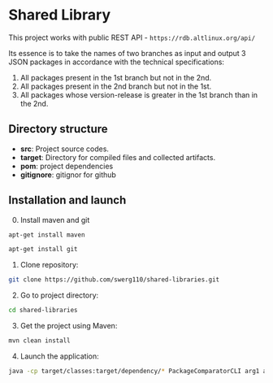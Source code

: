 # Shared Library

This project works with public REST API - `https://rdb.altlinux.org/api/ `

Its essence is to take the names of two branches as input and output 3 JSON packages in accordance with the technical specifications:

1. All packages present in the 1st branch but not in the 2nd.
2. All packages present in the 2nd branch but not in the 1st. 
3. All packages whose version-release is greater in the 1st branch than in the 2nd.


## Directory structure


- **src**: Project source codes.
- **target**: Directory for compiled files and collected artifacts.
- **pom**: project dependencies
- **gitignore**: gitignor for github

## Installation and launch
0. Install maven and git
```bash
apt-get install maven
```
```bash
apt-get install git
```
1. Clone repository:
```bash
git clone https://github.com/swerg110/shared-libraries.git
```
2. Go to project directory:

```bash
cd shared-libraries
```

3. Get the project using Maven:
```bash
mvn clean install
```
4. Launch the application:
```bash
java -cp target/classes:target/dependency/* PackageComparatorCLI arg1 arg2
```
